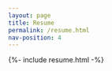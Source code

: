 ```yaml
---
layout: page
title: Resume
permalink: /resume.html
nav-position: 4
---
```


{%- include resume.html -%}

